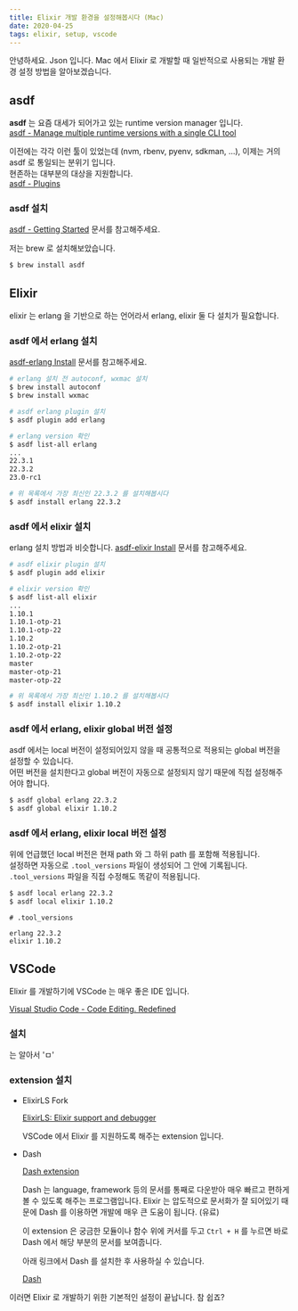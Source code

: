 ```yaml
---
title: Elixir 개발 환경을 설정해봅시다 (Mac)
date: 2020-04-25
tags: elixir, setup, vscode
---
```


안녕하세요. Json 입니다. Mac 에서 Elixir 로 개발할 때 일반적으로 사용되는 개발 환경 설정 방법을 알아보겠습니다.

## asdf

**asdf** 는 요즘 대세가 되어가고 있는 runtime version manager 입니다.  
[asdf - Manage multiple runtime versions with a single CLI tool](https://asdf-vm.com/)

이전에는 각각 이런 툴이 있었는데 (nvm, rbenv, pyenv, sdkman, ...),
이제는 거의 asdf 로 통일되는 분위기 입니다.  
현존하는 대부분의 대상을 지원합니다.  
[asdf - Plugins](https://github.com/asdf-community/)

### asdf 설치

[asdf - Getting Started](https://asdf-vm.com/guide/getting-started.html) 문서를 참고해주세요.

저는 brew 로 설치해보았습니다.

```bash
$ brew install asdf
```

## Elixir

elixir 는 erlang 을 기반으로 하는 언어라서 erlang, elixir 둘 다 설치가 필요합니다.

### asdf 에서 erlang 설치

[asdf-erlang Install](https://github.com/asdf-vm/asdf-erlang#install) 문서를 참고해주세요.

```bash
# erlang 설치 전 autoconf, wxmac 설치
$ brew install autoconf
$ brew install wxmac

# asdf erlang plugin 설치
$ asdf plugin add erlang

# erlang version 확인
$ asdf list-all erlang
...
22.3.1
22.3.2
23.0-rc1

# 위 목록에서 가장 최신인 22.3.2 를 설치해봅시다
$ asdf install erlang 22.3.2
```

### asdf 에서 elixir 설치

erlang 설치 방법과 비슷합니다. [asdf-elixir Install](https://github.com/asdf-vm/asdf-elixir#install) 문서를 참고해주세요.

```bash
# asdf elixir plugin 설치
$ asdf plugin add elixir

# elixir version 확인
$ asdf list-all elixir
...
1.10.1
1.10.1-otp-21
1.10.1-otp-22
1.10.2
1.10.2-otp-21
1.10.2-otp-22
master
master-otp-21
master-otp-22

# 위 목록에서 가장 최신인 1.10.2 를 설치해봅시다
$ asdf install elixir 1.10.2
```

### asdf 에서 erlang, elixir global 버전 설정

asdf 에서는 local 버전이 설정되어있지 않을 때 공통적으로 적용되는 global 버전을 설정할 수 있습니다.  
어떤 버전을 설치한다고 global 버전이 자동으로 설정되지 않기 때문에 직접 설정해주어야 합니다.

```bash
$ asdf global erlang 22.3.2
$ asdf global elixir 1.10.2
```

### asdf 에서 erlang, elixir local 버전 설정

위에 언급했던 local 버전은 현재 path 와 그 하위 path 를 포함해 적용됩니다.  
설정하면 자동으로 `.tool_versions` 파일이 생성되어 그 안에 기록됩니다. `.tool_versions` 파일을 직접 수정해도 똑같이 적용됩니다.

```bash
$ asdf local erlang 22.3.2
$ asdf local elixir 1.10.2
```

```
# .tool_versions

erlang 22.3.2
elixir 1.10.2
```

## VSCode

Elixir 를 개발하기에 VSCode 는 매우 좋은 IDE 입니다.

[Visual Studio Code - Code Editing. Redefined](https://code.visualstudio.com/)

### 설치

는 알아서 'ㅁ'

### extension 설치

- ElixirLS Fork

    [ElixirLS: Elixir support and debugger](https://marketplace.visualstudio.com/items?itemName=JakeBecker.elixir-ls)

    VSCode 에서 Elixir 를 지원하도록 해주는 extension 입니다.

- Dash

    [Dash extension](https://marketplace.visualstudio.com/items?itemName=deerawan.vscode-dash)

    Dash 는 language, framework 등의 문서를 통째로 다운받아 매우 빠르고 편하게 볼 수 있도록 해주는 프로그램입니다. Elixir 는 압도적으로 문서화가 잘 되어있기 때문에 Dash 를 이용하면 개발에 매우 큰 도움이 됩니다. (유료)

    이 extension 은 궁금한 모듈이나 함수 위에 커서를 두고 `Ctrl + H` 를 누르면 바로 Dash 에서 해당 부분의 문서를 보여줍니다.

    아래 링크에서 Dash 를 설치한 후 사용하실 수 있습니다.

    [Dash](https://kapeli.com/dash)

이러면 Elixir 로 개발하기 위한 기본적인 설정이 끝납니다. 참 쉽죠?
